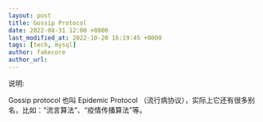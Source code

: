 ```yaml
---
layout: post
title: Gossip Protocol
date: 2022-08-31 12:00 +0800
last_modified_at: 2022-10-20 16:19:45 +0800
tags: [tech, mysql]
author: fakecore
author_url:
---
```

说明:

Gossip protocol 也叫 Epidemic Protocol （流行病协议），实际上它还有很多别名，比如：“流言算法”、“疫情传播算法”等。



